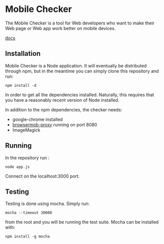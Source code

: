 # Mobile Checker

The Mobile Checker is a tool for Web developers who want to make their Web page or Web app work better on mobile devices.

[docs](http://guibbs.github.io/Mobile-Checker-Documentation/)

## Installation

Mobile Checker is a Node application. It will eventually be distributed through npm, but in the meantime
you can simply clone this repository and run:

    npm install -d

In order to get all the dependencies installed. Naturally, this requires that you have a reasonably recent version of Node installed.

In addition to the npm dependencies, the checker needs:

* google-chrome installed
* [browsermob-proxy](https://github.com/lightbody/browsermob-proxy/) running on port 8080
* ImageMagick

## Running

In the repository run :

    node app.js

Connect on the localhost:3000 port.

## Testing

Testing is done using mocha. Simply run:

    mocha --timeout 30000

from the root and you will be running the test suite. Mocha can be installed with:

    npm install -g mocha
